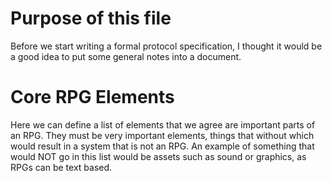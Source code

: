 # Purpose of this file

Before we start writing a formal protocol specification, I thought it would be a good idea to put some general notes into a document.

# Core RPG Elements

Here we can define a list of elements that we agree are important parts of an RPG.  They must be very important elements, things that without which would result in a system that is not an RPG.  An example of something that would NOT go in this list would be assets such as sound or graphics, as RPGs can be text based.

